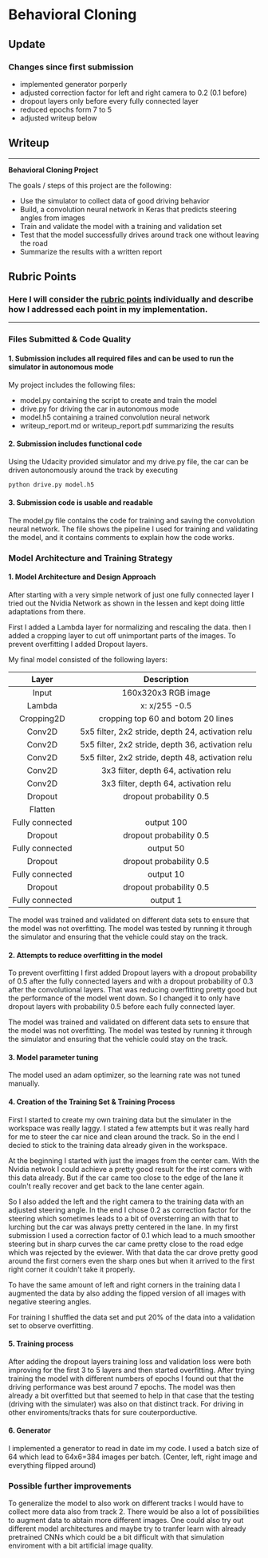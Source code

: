 # **Behavioral Cloning** 

## Update 

### Changes since first submission

* implemented generator porperly
* adjusted correction factor for left and right camera to 0.2 (0.1 before)
* dropout layers only before every fully connected layer
* reduced epochs form 7 to 5
* adjusted writeup below


## Writeup 

---

**Behavioral Cloning Project**

The goals / steps of this project are the following:
* Use the simulator to collect data of good driving behavior
* Build, a convolution neural network in Keras that predicts steering angles from images
* Train and validate the model with a training and validation set
* Test that the model successfully drives around track one without leaving the road
* Summarize the results with a written report


[//]: # (Image References)

[image1]: ./examples/placeholder.png "Model Visualization"
[image2]: ./examples/placeholder.png "Grayscaling"
[image3]: ./examples/placeholder_small.png "Recovery Image"
[image4]: ./examples/placeholder_small.png "Recovery Image"
[image5]: ./examples/placeholder_small.png "Recovery Image"
[image6]: ./examples/placeholder_small.png "Normal Image"
[image7]: ./examples/placeholder_small.png "Flipped Image"

## Rubric Points
### Here I will consider the [rubric points](https://review.udacity.com/#!/rubrics/432/view) individually and describe how I addressed each point in my implementation.  

---
### Files Submitted & Code Quality

#### 1. Submission includes all required files and can be used to run the simulator in autonomous mode

My project includes the following files:
* model.py containing the script to create and train the model
* drive.py for driving the car in autonomous mode
* model.h5 containing a trained convolution neural network 
* writeup_report.md or writeup_report.pdf summarizing the results

#### 2. Submission includes functional code
Using the Udacity provided simulator and my drive.py file, the car can be driven autonomously around the track by executing 
```sh
python drive.py model.h5
```

#### 3. Submission code is usable and readable

The model.py file contains the code for training and saving the convolution neural network. The file shows the pipeline I used for training and validating the model, and it contains comments to explain how the code works.

### Model Architecture and Training Strategy

#### 1. Model Architecture and Design Approach

After starting with a very simple network of just one fully connected layer I tried out the Nvidia Network as shown in the lessen and kept doing little adaptations from there.

First I added a Lambda layer for normalizing and rescaling the data. then I added a cropping layer to cut off unimportant parts of the images. To prevent overfitting I added Dropout layers.



My final model consisted of the following layers:

| Layer         		|     Description	        					| 
|:---------------------:|:---------------------------------------------:| 
| Input         		| 160x320x3 RGB image   						| 
| Lambda             	| x: x/255 -0.5 	                            |
| Cropping2D			| cropping top 60 and botom 20 lines			|
| Conv2D    	      	| 5x5 filter, 2x2 stride, depth 24, activation relu     		|
| Conv2D    	      	| 5x5 filter, 2x2 stride, depth 36, activation relu     		|
| Conv2D    	      	| 5x5 filter, 2x2 stride, depth 48, activation relu     		|
| Conv2D    	      	| 3x3 filter, depth 64, activation relu    		|
| Conv2D    	      	| 3x3 filter, depth 64, activation relu    		|
| Dropout       	    | dropout probability 0.5                    	|
| Flatten          	    |       								    	|
| Fully connected      	| output 100                		     		|
| Dropout       	    | dropout probability 0.5                    	|
| Fully connected      	| output 50                 		     		|
| Dropout       	    | dropout probability 0.5                    	|
| Fully connected      	| output 10                 		     		|
| Dropout       	    | dropout probability 0.5                    	|
| Fully connected      	| output 1                  		     		|


The model was trained and validated on different data sets to ensure that the model was not overfitting.
The model was tested by running it through the simulator and ensuring that the vehicle could stay on the track.

#### 2. Attempts to reduce overfitting in the model

To prevent overfitting I first added Dropout layers with a dropout probability of 0.5 after the fully connected layers and with a dropout probability of 0.3 after the convolutional layers. That was reducing overfitting pretty good but the performance of the model went down. So I changed it to only have dropout layers with probability 0.5 before each fully connected layer.

The model was trained and validated on different data sets to ensure that the model was not overfitting.
The model was tested by running it through the simulator and ensuring that the vehicle could stay on the track.

#### 3. Model parameter tuning

The model used an adam optimizer, so the learning rate was not tuned manually.

#### 4. Creation of the Training Set & Training Process

First I started to create my own training data but the simulater in the workspace was really laggy. I stated a few attempts but it was really hard for me to steer the car nice and clean around the track. So in the end I decied to stick to the training data already given in the workspace.


At the beginning I started with just the images from the center cam. With the Nvidia netwok I could achieve a pretty good result for the irst corners with this data already. But if the car came too close to the edge of the lane it couln't really recover and get back to the lane center again.

So I also added the left and the right camera to the training data with an adjusted steering angle. In the end I chose 0.2 as correction factor for the steering which sometimes leads to a bit of oversterring an with that to lurching but the car was always pretty centered in the lane. In my first submission I used a correction factor of 0.1 which lead to a much smoother steering but in sharp curves the car came pretty close to the road edge which was rejected by the eviewer. With that data the car drove pretty good around the first corners even the sharp ones but when it arrived to the first right corner it couldn't take it properly.

To have the same amount of left and right corners in the training data I augmented the data by also adding the fipped version of all images with negative steering angles.

For training I shuffled the data set and put 20% of the data into a validation set to observe overfitting.


#### 5. Training process

After adding the dropout layers training loss and validation loss were both improving for the first 3 to 5 layers and then started overfitting. After trying training the model with different numbers of epochs I found out that the driving performance was best around 7 epochs. The model was then already a bit overfitted but that seemed to help in that case that the testing (driving with the simulater) was also on that distinct track. For driving in other enviroments/tracks thats for sure couterporductive. 

#### 6. Generator

I implemented a generator to read in date im my code. I used a batch size of 64 which lead to 64x6=384 images per batch. (Center, left, right image and everything flipped around)

### Possible further improvements

To generalize the model to also work on different tracks I would have to collect more data also from track 2. There would be also a lot of possibilities to augment data to abtain more different images.
One could also try out different model architectures and maybe try to tranfer learn with already pretrained CNNs which could be a bit difficult with that simulation enviroment with a bit artificial image quality.
